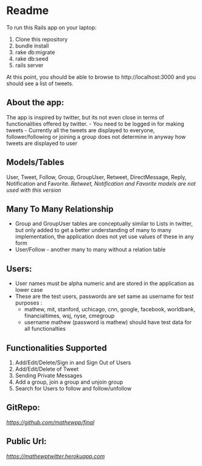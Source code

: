 Readme
==============

To run this Rails app on your laptop:

1. Clone this repository
1. bundle install
1. rake db:migrate
1. rake db:seed
1. rails server

At this point, you should be able to browse to http://localhost:3000 and you should see a list of tweets.

About the app:
--------------
The app is inspired by twitter, but its not even close in terms of functionalities offered by twitter.
	- You need to be logged in for making tweets
	- Currently all the tweets are displayed to everyone, follower/following or joining a group does not determine in anyway how tweets are displayed to user


Models/Tables
--------------
User, Tweet, Follow, Group, GroupUser, Retweet, DirectMessage, Reply, Notification and Favorite.
*Retweet, Notification and Favorite models are not used with this version*

Many To Many Relationship
--------------
- Group and GroupUser tables are conceptually similar to Lists in twitter, but only added to get a better understanding of many to many implementation, the application does not yet use values of these in any form
- User/Follow - another many to many without a relation table

Users:
--------------

- User names must be alpha numeric and are stored in the application as lower case 
- These are the test users, passwords are set same as username for test purposes : 
  - mathew, mit, stanford, uchicago, cnn, google, facebook, worldbank, financialtimes, wsj, nyse, cmegroup
  - username mathew (password is mathew) should have test data for all functionalties

Functionalities Supported
--------------
1. Add/Edit/Delete/Sign in and Sign Out of Users
1. Add/Edit/Delete of Tweet
1. Sending Private Messages
1. Add a group, join a group and unjoin group
1. Search for Users to follow and follow/unfollow


GitRepo:
--------------
*https://github.com/mathewpp/final*

Public Url:
--------------
*https://mathewptwitter.herokuapp.com*